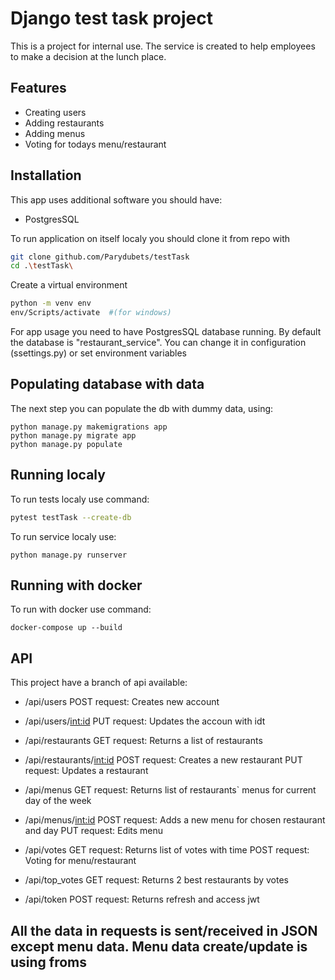 # Django test task project




This is a project for internal use. The service is created to help employees to make a decision at the lunch place.

## Features

- Creating users
- Adding restaurants
- Adding menus
- Voting for todays menu/restaurant


## Installation

This app uses additional software you should have:
- PostgresSQL



To run application on itself localy  you should clone it from repo with 

```sh
git clone github.com/Parydubets/testTask
cd .\testTask\
```
Create a virtual environment
```sh
python -m venv env
env/Scripts/activate  #(for windows)
```
For app usage you need to have PostgresSQL database running. By default the database is "restaurant_service". You can change it in configuration (ssettings.py) or set environment variables


## Populating database with data
The next step you can populate the db with dummy data, using:
```
python manage.py makemigrations app
python manage.py migrate app
python manage.py populate
```

## Running localy
To run tests localy use command: 
```sh
pytest testTask --create-db
```
To run service localy use:
```
python manage.py runserver
```

## Running with docker
To run with docker use command: 
```
docker-compose up --build
```

## API

This project have a branch of api available:
- /api/users
POST request: Creates new account
- /api/users/<int:id>
PUT request: Updates the accoun with idt


- /api/restaurants
GET request: Returns a list of restaurants
- /api/restaurants/<int:id>
POST request: Creates a new restaurant
PUT request: Updates a restaurant


- /api/menus
GET request: Returns list of restaurants` menus for current day of the week
- /api/menus/<int:id>
POST request: Adds a new menu for chosen restaurant and day
PUT request: Edits menu


- /api/votes
GET request: Returns list of votes with time
POST request: Voting for menu/restaurant
- /api/top_votes
GET request: Returns 2 best restaurants by votes


- /api/token
POST request: Returns refresh and access jwt


## All the data in requests is sent/received in JSON except menu data. Menu data create/update is using froms
